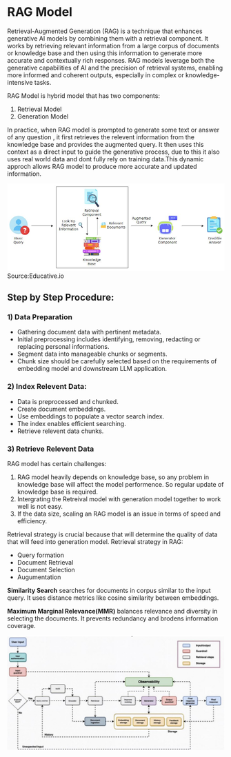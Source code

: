 # RAG Model 

Retrieval-Augmented Generation (RAG) is a technique that enhances generative AI models by combining them with a retrieval component. It works by retrieving relevant information from a large corpus of documents or knowledge base and then using this information to generate more accurate and contextually rich responses. RAG models leverage both the generative capabilities of AI and the precision of retrieval systems, enabling more informed and coherent outputs, especially in complex or knowledge-intensive tasks.

RAG Model is hybrid model that has two components:
  1) Retrieval Model
  2) Generation Model

In practice, when RAG model is prompted to generate some text or answer of any question , it first retrieves the relevent information from the knowledge base and provides the augmented query. It then uses this context as a direct input to guide the generative process, due to this it also uses real world data and dont fully rely on training data.This dynamic approch allows RAG model to produce more accurate and updated information.  

![ RAG :Source Educative.io](assests/RAG.JPG) Source:Educative.io 

## Step by Step Procedure:

### 1) Data Preparation
  - Gathering document data with pertinent metadata.
  - Initial preprocessing includes identifying, removing, redacting or replacing personal informations.
  - Segment data into manageable chunks or segments.
  - Chunk size should be carefully selected based on the requirements of embedding model and downstream LLM application. 

### 2) Index Relevent Data:
  - Data is preprocessed and chunked. 
  - Create document embeddings. 
  - Use embeddings to populate a vector search index.
  - The index enables efficient searching.
  - Retrieve relevent data chunks. 

### 3) Retrieve Relevent Data

RAG model has certain challenges: 
  1) RAG model heavily depends on knowledge base, so any problem in knowledge base will affect the model performence. So regular update of knowledge base is required.
  2) Intergrating the Retreival model with generation model together to work well is not easy.
  3) If the data size, scaling an RAG model is an issue in terms of speed and efficiency.

Retrieval strategy is crucial because that will determine the quality of data that will feed into generation model. Retrieval strategy in RAG:

  - Query formation
  - Document Retrieval
  - Document Selection
  - Augumentation 

**Similarity Search** searches for documents in corpus similar to the input query. It uses distance metrics like cosine similarity between embeddings.

**Maximum Marginal Relevance(MMR)** balances relevance and diversity in selecting the documents. It prevents redundancy and brodens information coverage. 

![alt text](assests/rag_arch.jpg)


